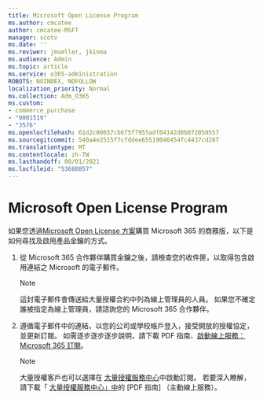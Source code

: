 ```yaml
---
title: Microsoft Open License Program
ms.author: cmcatee
author: cmcatee-MSFT
manager: scotv
ms.date: ''
ms.reviwer: jmueller, jkinma
ms.audience: Admin
ms.topic: article
ms.service: o365-administration
ROBOTS: NOINDEX, NOFOLLOW
localization_priority: Normal
ms.collection: Adm_O365
ms.custom:
- commerce_purchase
- "9001519"
- "3576"
ms.openlocfilehash: 61d2c00657cb6f5f7955adf04142d0b072050557
ms.sourcegitcommit: 540a4e2515f7cfddee65519046454fc4437cd287
ms.translationtype: MT
ms.contentlocale: zh-TW
ms.lasthandoff: 08/01/2021
ms.locfileid: "53688857"
---
```

# <a name="microsoft-open-license-program"></a>Microsoft Open License Program

如果您透過[Microsoft Open License 方案](https://go.microsoft.com/fwlink/p/?LinkID=613298)購買 Microsoft 365 的商務版，以下是如何尋找及啟用產品金鑰的方式。

1. 從 Microsoft 365 合作夥伴購買金鑰之後，請檢查您的收件匣，以取得包含啟用連結之 Microsoft 的電子郵件。

    > [!NOTE]
    > 這封電子郵件會傳送給大量授權合約中列為線上管理員的人員。 如果您不確定誰被指定為線上管理員，請諮詢您的 Microsoft 365 合作夥伴。
1. 遵循電子郵件中的連結，以您的公司或學校帳戶登入，接受開放的授權協定，並更新訂閱。 如需逐步逐步逐步說明，請下載 PDF 指南、[啟動線上服務： Microsoft 365 訂閱](https://go.microsoft.com/fwlink/p/?LinkId=618100)。

    > [!NOTE]
    > 大量授權客戶也可以選擇在 [大量授權服務中心](https://go.microsoft.com/fwlink/p/?LinkID=282016)中啟動訂閱。 若要深入瞭解，請下載「 [大量授權服務中心」中](https://go.microsoft.com/fwlink/p/?LinkId=618096)的 [PDF 指南] （主動線上服務）。
